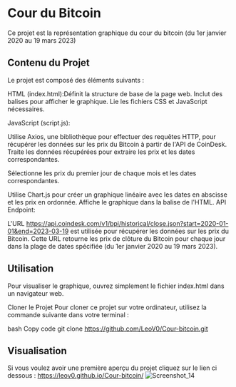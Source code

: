 # Cour du Bitcoin
Ce projet est la représentation graphique du cour du bitcoin (du 1er janvier 2020 au 19 mars 2023)

## Contenu du Projet
Le projet est composé des éléments suivants :

HTML (index.html):Définit la structure de base de la page web.
Inclut des balises <canvas> pour afficher le graphique.
Lie les fichiers CSS et JavaScript nécessaires.

JavaScript (script.js):

Utilise Axios, une bibliothèque pour effectuer des requêtes HTTP, pour récupérer les données sur les prix du Bitcoin à partir de l'API de CoinDesk.
Traite les données récupérées pour extraire les prix et les dates correspondantes.

Sélectionne les prix du premier jour de chaque mois et les dates correspondantes.

Utilise Chart.js pour créer un graphique linéaire avec les dates en abscisse et les prix en ordonnée.
Affiche le graphique dans la balise <canvas> de l'HTML.
API Endpoint:

L'URL https://api.coindesk.com/v1/bpi/historical/close.json?start=2020-01-01&end=2023-03-19 est utilisée pour récupérer les données sur les prix du Bitcoin.
Cette URL retourne les prix de clôture du Bitcoin pour chaque jour dans la plage de dates spécifiée (du 1er janvier 2020 au 19 mars 2023).

## Utilisation
Pour visualiser le graphique, ouvrez simplement le fichier index.html dans un navigateur web.

Cloner le Projet
Pour cloner ce projet sur votre ordinateur, utilisez la commande suivante dans votre terminal :

bash
Copy code
git clone https://github.com/LeoV0/Cour-bitcoin.git

## Visualisation
Si vous voulez avoir une première aperçu du projet cliquez sur le lien ci dessous :
https://leov0.github.io/Cour-bitcoin/
![Screenshot_14](https://github.com/LeoV0/Cour-bitcoin/assets/90071559/a5270fc2-dc5c-4728-a549-018e6275c66f)

